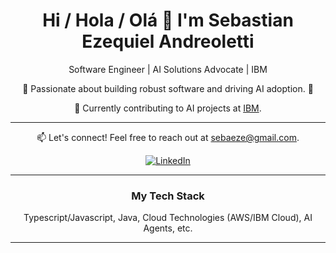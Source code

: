 
<div align="center">
  <h1>Hi / Hola / Olá 👋 I'm Sebastian Ezequiel Andreoletti</h1>
  <p>Software Engineer | AI Solutions Advocate | IBM</p>
</div>


<p align="center">
  🚀 Passionate about building robust software and driving AI adoption. 🤖
</p>


<p align="center">
  💼 Currently contributing to AI projects at <a href="https://www.ibm.com/" target="_blank">IBM</a>.
</p>

---

<p align="center">
  📫 Let's connect! Feel free to reach out at <a href="mailto:sebaeze@gmail.com">sebaeze@gmail.com</a>.
</p>

<div align="center">
  <a href="[[https://www.linkedin.com/in/yourlinkedinprofile/](https://www.linkedin.com/in/sebastian-andreoletti-ba0a8728/)](https://www.linkedin.com/in/sebastian-andreoletti-ba0a8728/)" target="_blank"><img src="https://img.shields.io/badge/LinkedIn-%230077B5.svg?style=for-the-badge&logo=linkedin&logoColor=white" alt="LinkedIn"></a>
  </div>

---

<div align="center">
  <h3>My Tech Stack</h3>
  <p>
   Typescript/Javascript, Java, Cloud Technologies (AWS/IBM Cloud), AI Agents, etc.
    </p>
</div>

---
